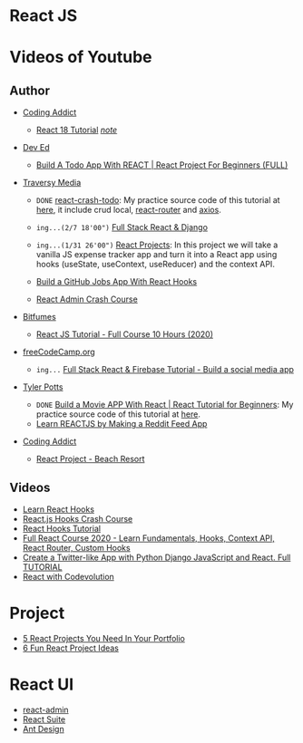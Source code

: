 <h1>React JS</h1>

# Videos of Youtube
## Author
- [Coding Addict](https://www.youtube.com/@CodingAddict)
  - [React 18 Tutorial](https://www.youtube.com/playlist?list=PLnHJACx3NwAep5koWkniVHw8PK7dWCO21)  *[note](react18-tutorial)*
- [Dev Ed](https://www.youtube.com/c/DevEd/playlists)
  - [Build A Todo App With REACT | React Project For Beginners (FULL)](https://www.youtube.com/watch?v=pCA4qpQDZD8)

- [Traversy Media](https://www.youtube.com/c/TraversyMedia/playlists)
  - `DONE` [react-crash-todo](https://www.youtube.com/watch?v=sBws8MSXN7A): My practice source code of this tutorial at [here](https://github.com/keer2345/react-crash-todo), it include crud local, [react-router](https://github.com/ReactTraining/react-router) and [axios](https://github.com/axios/axios).
  - `ing...(2/7 18'00")` [Full Stack React & Django](https://www.youtube.com/watch?v=Uyei2iDA4Hs&list=PLillGF-RfqbbRA-CIUxlxkUpbq0IFkX60)
  - `ing...(1/31 26'00")` [React Projects](https://www.youtube.com/watch?v=XuFDcZABiDQ&list=PLillGF-RfqbY3c2r0htQyVbDJJoBFE6Rb): In this project we will take a vanilla JS expense tracker app and turn it into a React app using hooks (useState, useContext, useReducer) and the context API.
  - [Build a GitHub Jobs App With React Hooks](https://www.youtube.com/watch?v=fxY1q4SCB64)

  - [React Admin Crash Course](https://www.youtube.com/watch?v=HRmdj-HpJyE)
- [Bitfumes](https://www.youtube.com/channel/UC_hG9fglfmShkwex1KVydHA)
  - [React JS Tutorial - Full Course 10 Hours (2020)](https://www.youtube.com/watch?v=I6tbhNUU96Y)
- [freeCodeCamp.org](https://www.youtube.com/channel/UC8butISFwT-Wl7EV0hUK0BQ)
  - `ing...` [Full Stack React & Firebase Tutorial - Build a social media app](https://www.youtube.com/watch?v=m_u6P5k0vP0)
- [Tyler Potts](https://www.youtube.com/channel/UCBBGM84ZOs7z5jpTQAaZ_Hg)
  - `DONE` [Build a Movie APP With React | React Tutorial for Beginners](https://youtu.be/ufodJVcpmps): My practice source code of this tutorial at [here](https://github.com/keer2345/react-movie-database).
  - [Learn REACTJS by Making a Reddit Feed App](https://www.youtube.com/watch?v=rP-ZARMGY10&list=PLR8vUZDE6IeNFRpeXZ0vSb4csqp1x5F3Q)
- [Coding Addict](https://www.youtube.com/channel/UCMZFwxv5l-XtKi693qMJptA)
  - [React Project - Beach Resort](https://www.youtube.com/watch?v=ScDWrogElmo)


## Videos
- [Learn React Hooks](https://www.youtube.com/watch?v=O6P86uwfdR0&list=PLZlA0Gpn_vH8EtggFGERCwMY5u5hOjf-h)
- [React.js Hooks Crash Course](https://www.youtube.com/watch?v=-MlNBTSg_Ww)
- [React Hooks Tutorial](https://www.youtube.com/watch?v=cF2lQ_gZeA8&list=PLC3y8-rFHvwisvxhZ135pogtX7_Oe3Q3A)
- [Full React Course 2020 - Learn Fundamentals, Hooks, Context API, React Router, Custom Hooks](https://www.youtube.com/watch?v=4UZrsTqkcW4&t=16s)
- [Create a Twitter-like App with Python Django JavaScript and React. Full TUTORIAL](https://www.youtube.com/watch?v=f1R_bykXHGE)
- [React with Codevolution](https://www.youtube.com/c/Codevolution/playlists)

# Project
- [5 React Projects You Need In Your Portfolio](https://www.freecodecamp.org/news/5-react-projects-you-need-in-your-portfolio/)
- [6 Fun React Project Ideas](https://daveceddia.com/react-practice-projects/)
# React UI
- [react-admin](https://marmelab.com/react-admin)
- [React Suite](https://rsuitejs.com)
- [Ant Design](https://ant.design)
